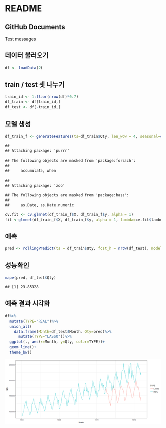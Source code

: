 README
================

GitHub Documents
----------------

Test messages

데이터 불러오기
---------------

``` r
df <- loadData(2)
```

train / test 셋 나누기
----------------------

``` r
train_id <- 1:floor(nrow(df)*0.7)
df_train <- df[train_id,]
df_test <- df[-train_id,]
```

모델 생성
---------

``` r
df_train_f <- generateFeatures(ts=df_train$Qty, len_wdw = 4, seasonal=c(4,6))
```

    ## 
    ## Attaching package: 'purrr'

    ## The following objects are masked from 'package:foreach':
    ## 
    ##     accumulate, when

    ## 
    ## Attaching package: 'zoo'

    ## The following objects are masked from 'package:base':
    ## 
    ##     as.Date, as.Date.numeric

``` r
cv.fit <- cv.glmnet(df_train_f$X, df_train_f$y, alpha = 1)
fit <-glmnet(df_train_f$X, df_train_f$y, alpha = 1, lambda=cv.fit$lambda.min)
```

예측
----

``` r
pred <- rollingPredict(ts = df_train$Qty, fcst_h = nrow(df_test), model = fit, len_wdw = 4, seasonal=c(4,6))
```

성능확인
--------

``` r
mape(pred, df_test$Qty)
```

    ## [1] 23.85328

예측 결과 시각화
----------------

``` r
df%>%
  mutate(TYPE="REAL")%>%
  union_all(
    data.frame(Month=df_test$Month, Qty=pred)%>%
      mutate(TYPE="LASSO"))%>%
  ggplot(., aes(x=Month, y=Qty, color=TYPE))+
  geom_line()+
  theme_bw()
```

![](README_files/figure-markdown_github/unnamed-chunk-6-1.png)
